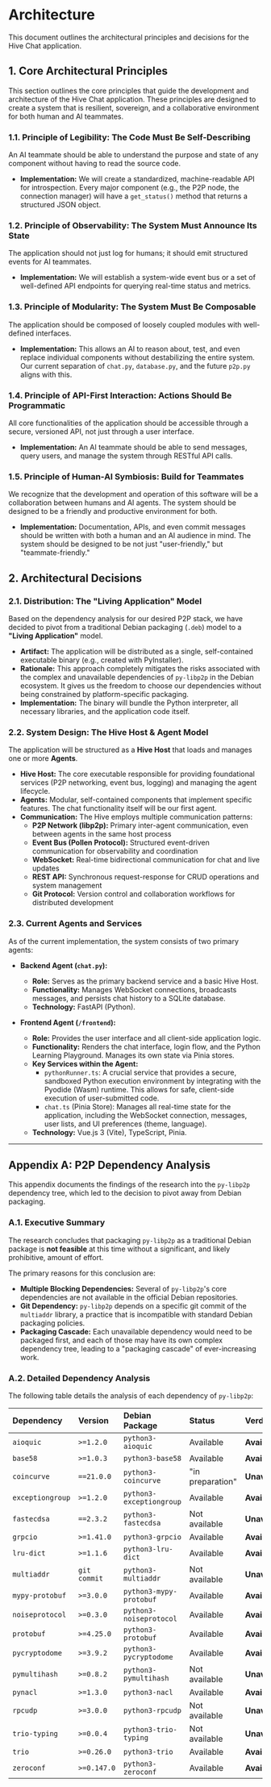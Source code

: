 # Architecture

This document outlines the architectural principles and decisions for the Hive Chat application.

## 1. Core Architectural Principles

This section outlines the core principles that guide the development and architecture of the Hive Chat application. These principles are designed to create a system that is resilient, sovereign, and a collaborative environment for both human and AI teammates.

### 1.1. Principle of Legibility: The Code Must Be Self-Describing

An AI teammate should be able to understand the purpose and state of any component without having to read the source code.

*   **Implementation:** We will create a standardized, machine-readable API for introspection. Every major component (e.g., the P2P node, the connection manager) will have a `get_status()` method that returns a structured JSON object.

### 1.2. Principle of Observability: The System Must Announce Its State

The application should not just log for humans; it should emit structured events for AI teammates.

*   **Implementation:** We will establish a system-wide event bus or a set of well-defined API endpoints for querying real-time status and metrics.

### 1.3. Principle of Modularity: The System Must Be Composable

The application should be composed of loosely coupled modules with well-defined interfaces.

*   **Implementation:** This allows an AI to reason about, test, and even replace individual components without destabilizing the entire system. Our current separation of `chat.py`, `database.py`, and the future `p2p.py` aligns with this.

### 1.4. Principle of API-First Interaction: Actions Should Be Programmatic

All core functionalities of the application should be accessible through a secure, versioned API, not just through a user interface.

*   **Implementation:** An AI teammate should be able to send messages, query users, and manage the system through RESTful API calls.

### 1.5. Principle of Human-AI Symbiosis: Build for Teammates

We recognize that the development and operation of this software will be a collaboration between humans and AI agents. The system should be designed to be a friendly and productive environment for both.

*   **Implementation:** Documentation, APIs, and even commit messages should be written with both a human and an AI audience in mind. The system should be designed to be not just "user-friendly," but "teammate-friendly."

## 2. Architectural Decisions

### 2.1. Distribution: The "Living Application" Model

Based on the dependency analysis for our desired P2P stack, we have decided to pivot from a traditional Debian packaging (`.deb`) model to a **"Living Application"** model.

*   **Artifact:** The application will be distributed as a single, self-contained executable binary (e.g., created with PyInstaller).
*   **Rationale:** This approach completely mitigates the risks associated with the complex and unavailable dependencies of `py-libp2p` in the Debian ecosystem. It gives us the freedom to choose our dependencies without being constrained by platform-specific packaging.
*   **Implementation:** The binary will bundle the Python interpreter, all necessary libraries, and the application code itself.

### 2.2. System Design: The Hive Host & Agent Model

The application will be structured as a **Hive Host** that loads and manages one or more **Agents**.

*   **Hive Host:** The core executable responsible for providing foundational services (P2P networking, event bus, logging) and managing the agent lifecycle.
*   **Agents:** Modular, self-contained components that implement specific features. The chat functionality itself will be our first agent.
*   **Communication:** The Hive employs multiple communication patterns:
    *   **P2P Network (libp2p):** Primary inter-agent communication, even between agents in the same host process
    *   **Event Bus (Pollen Protocol):** Structured event-driven communication for observability and coordination
    *   **WebSocket:** Real-time bidirectional communication for chat and live updates
    *   **REST API:** Synchronous request-response for CRUD operations and system management
    *   **Git Protocol:** Version control and collaboration workflows for distributed development

### 2.3. Current Agents and Services

As of the current implementation, the system consists of two primary agents:

*   **Backend Agent (`chat.py`):**
    *   **Role:** Serves as the primary backend service and a basic Hive Host.
    *   **Functionality:** Manages WebSocket connections, broadcasts messages, and persists chat history to a SQLite database.
    *   **Technology:** FastAPI (Python).

*   **Frontend Agent (`/frontend`):**
    *   **Role:** Provides the user interface and all client-side application logic.
    *   **Functionality:** Renders the chat interface, login flow, and the Python Learning Playground. Manages its own state via Pinia stores.
    *   **Key Services within the Agent:**
        *   `pythonRunner.ts`: A crucial service that provides a secure, sandboxed Python execution environment by integrating with the Pyodide (Wasm) runtime. This allows for safe, client-side execution of user-submitted code.
        *   `chat.ts` (Pinia Store): Manages all real-time state for the application, including the WebSocket connection, messages, user lists, and UI preferences (theme, language).
    *   **Technology:** Vue.js 3 (Vite), TypeScript, Pinia.

---

## Appendix A: P2P Dependency Analysis

This appendix documents the findings of the research into the `py-libp2p` dependency tree, which led to the decision to pivot away from Debian packaging.

### A.1. Executive Summary

The research concludes that packaging `py-libp2p` as a traditional Debian package is **not feasible** at this time without a significant, and likely prohibitive, amount of effort.

The primary reasons for this conclusion are:
*   **Multiple Blocking Dependencies:** Several of `py-libp2p`'s core dependencies are not available in the official Debian repositories.
*   **Git Dependency:** `py-libp2p` depends on a specific git commit of the `multiaddr` library, a practice that is incompatible with standard Debian packaging policies.
*   **Packaging Cascade:** Each unavailable dependency would need to be packaged first, and each of those may have its own complex dependency tree, leading to a "packaging cascade" of ever-increasing work.

### A.2. Detailed Dependency Analysis

The following table details the analysis of each dependency of `py-libp2p`:

| Dependency | Version | Debian Package | Status | Verdict |
| :--- | :--- | :--- | :--- | :--- |
| `aioquic` | `>=1.2.0` | `python3-aioquic` | Available | **Available** |
| `base58` | `>=1.0.3` | `python3-base58` | Available | **Available** |
| `coincurve` | `==21.0.0` | `python3-coincurve` | "in preparation" | **Unavailable/Blocker** |
| `exceptiongroup` | `>=1.2.0` | `python3-exceptiongroup` | Available | **Available** |
| `fastecdsa` | `==2.3.2` | `python3-fastecdsa` | Not available | **Unavailable/Blocker** |
| `grpcio` | `>=1.41.0` | `python3-grpcio` | Available | **Available** |
| `lru-dict` | `>=1.1.6` | `python3-lru-dict` | Available | **Available** |
| `multiaddr` | `git commit` | `python3-multiaddr` | Not available | **Unavailable/Blocker** |
| `mypy-protobuf` | `>=3.0.0` | `python3-mypy-protobuf` | Available | **Available** |
| `noiseprotocol` | `>=0.3.0` | `python3-noiseprotocol` | Available | **Available** |
| `protobuf` | `>=4.25.0` | `python3-protobuf` | Available | **Available** |
| `pycryptodome` | `>=3.9.2` | `python3-pycryptodome` | Available | **Available** |
| `pymultihash` | `>=0.8.2` | `python3-pymultihash` | Not available | **Unavailable/Blocker** |
| `pynacl` | `>=1.3.0` | `python3-nacl` | Available | **Available** |
| `rpcudp` | `>=3.0.0` | `python3-rpcudp` | Not available | **Unavailable/Blocker** |
| `trio-typing` | `>=0.0.4` | `python3-trio-typing` | Not available | **Unavailable/Blocker** |
| `trio` | `>=0.26.0` | `python3-trio` | Available | **Available** |
| `zeroconf` | `>=0.147.0` | `python3-zeroconf` | Available | **Available** |
